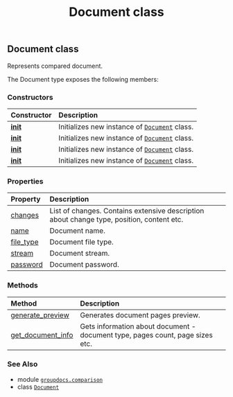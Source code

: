 ﻿---
title: Document class
second_title: GroupDocs.Comparison for Python via .NET API References
description: 
type: docs
url: /python-net/groupdocs.comparison/document/
is_root: false
weight: 30
---

## Document class

Represents compared document.



The Document type exposes the following members:

### Constructors
| Constructor | Description |
| :- | :- |
| [__init__](/comparison/python-net/groupdocs.comparison/document/__init__/#io.RawIOBase) | Initializes new instance of [`Document`](/comparison/python-net/groupdocs.comparison/document) class. |
| [__init__](/comparison/python-net/groupdocs.comparison/document/__init__/#str) | Initializes new instance of [`Document`](/comparison/python-net/groupdocs.comparison/document) class. |
| [__init__](/comparison/python-net/groupdocs.comparison/document/__init__/#str-str) | Initializes new instance of [`Document`](/comparison/python-net/groupdocs.comparison/document) class. |
| [__init__](/comparison/python-net/groupdocs.comparison/document/__init__/#io.RawIOBase-str) | Initializes new instance of [`Document`](/comparison/python-net/groupdocs.comparison/document) class. |


### Properties
| Property | Description |
| :- | :- |
| [changes](/comparison/python-net/groupdocs.comparison/document/changes) | List of changes. Contains extensive description about change type, position, content etc. |
| [name](/comparison/python-net/groupdocs.comparison/document/name) | Document name. |
| [file_type](/comparison/python-net/groupdocs.comparison/document/file_type) | Document file type. |
| [stream](/comparison/python-net/groupdocs.comparison/document/stream) | Document stream. |
| [password](/comparison/python-net/groupdocs.comparison/document/password) | Document password. |


### Methods
| Method | Description |
| :- | :- |
| [generate_preview](/comparison/python-net/groupdocs.comparison/document/generate_preview/#groupdocs.comparison.options.PreviewOptions) | Generates document pages preview. |
| [get_document_info](/comparison/python-net/groupdocs.comparison/document/get_document_info/#) | Gets information about document - document type, pages count, page sizes etc. |



### See Also
* module [`groupdocs.comparison`](..)
* class [`Document`](/comparison/python-net/groupdocs.comparison/document)
